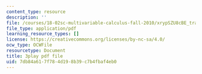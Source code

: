 ```yaml
---
content_type: resource
description: ''
file: /courses/18-02sc-multivariable-calculus-fall-2010/xrypSZU8cBE_transcript.pdf
file_type: application/pdf
learning_resource_types: []
license: https://creativecommons.org/licenses/by-nc-sa/4.0/
ocw_type: OCWFile
resourcetype: Document
title: 3play pdf file
uid: 7db84a61-7f78-4d19-8b39-c7b4fbaf4eb0
---
```


